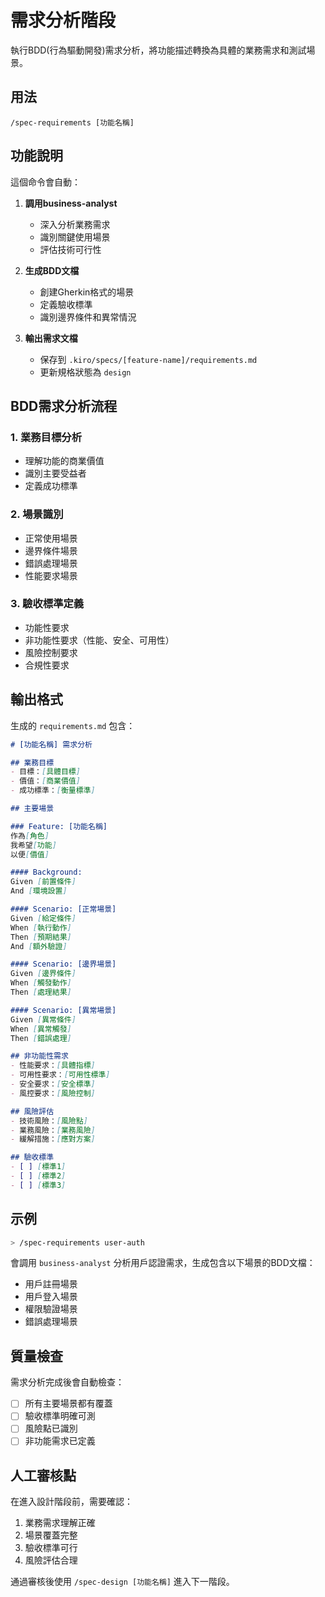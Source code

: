 # 需求分析階段

執行BDD(行為驅動開發)需求分析，將功能描述轉換為具體的業務需求和測試場景。

## 用法
`/spec-requirements [功能名稱]`

## 功能說明

這個命令會自動：

1. **調用business-analyst**
   - 深入分析業務需求
   - 識別關鍵使用場景
   - 評估技術可行性

2. **生成BDD文檔**
   - 創建Gherkin格式的場景
   - 定義驗收標準
   - 識別邊界條件和異常情況

3. **輸出需求文檔**
   - 保存到 `.kiro/specs/[feature-name]/requirements.md`
   - 更新規格狀態為 `design`

## BDD需求分析流程

### 1. 業務目標分析
- 理解功能的商業價值
- 識別主要受益者
- 定義成功標準

### 2. 場景識別
- 正常使用場景
- 邊界條件場景
- 錯誤處理場景
- 性能要求場景

### 3. 驗收標準定義
- 功能性要求
- 非功能性要求（性能、安全、可用性）
- 風險控制要求
- 合規性要求

## 輸出格式

生成的 `requirements.md` 包含：

```markdown
# [功能名稱] 需求分析

## 業務目標
- 目標：[具體目標]
- 價值：[商業價值]
- 成功標準：[衡量標準]

## 主要場景

### Feature: [功能名稱]
作為[角色]
我希望[功能]
以便[價值]

#### Background:
Given [前置條件]
And [環境設置]

#### Scenario: [正常場景]
Given [給定條件]
When [執行動作]
Then [預期結果]
And [額外驗證]

#### Scenario: [邊界場景]
Given [邊界條件]
When [觸發動作]
Then [處理結果]

#### Scenario: [異常場景]
Given [異常條件]
When [異常觸發]
Then [錯誤處理]

## 非功能性需求
- 性能要求：[具體指標]
- 可用性要求：[可用性標準]
- 安全要求：[安全標準]
- 風控要求：[風險控制]

## 風險評估
- 技術風險：[風險點]
- 業務風險：[業務風險]
- 緩解措施：[應對方案]

## 驗收標準
- [ ] [標準1]
- [ ] [標準2]
- [ ] [標準3]
```

## 示例

```bash
> /spec-requirements user-auth
```

會調用 `business-analyst` 分析用戶認證需求，生成包含以下場景的BDD文檔：
- 用戶註冊場景
- 用戶登入場景
- 權限驗證場景
- 錯誤處理場景

## 質量檢查

需求分析完成後會自動檢查：
- [ ] 所有主要場景都有覆蓋
- [ ] 驗收標準明確可測
- [ ] 風險點已識別
- [ ] 非功能需求已定義

## 人工審核點

在進入設計階段前，需要確認：
1. 業務需求理解正確
2. 場景覆蓋完整
3. 驗收標準可行
4. 風險評估合理

通過審核後使用 `/spec-design [功能名稱]` 進入下一階段。